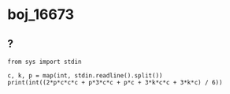 # boj_16673
## ?

```python3
from sys import stdin

c, k, p = map(int, stdin.readline().split())
print(int((2*p*c*c*c + p*3*c*c + p*c + 3*k*c*c + 3*k*c) / 6))
```
